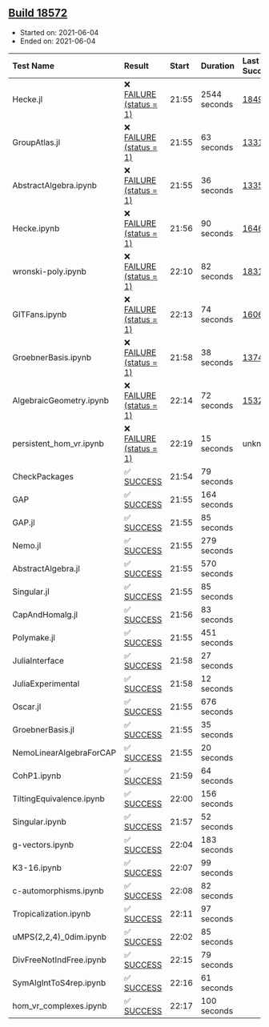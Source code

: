 ## [Build 18572](https://oscarci.mathematik.uni-kl.de/job/oscar/18572/)

* Started on: 2021-06-04
* Ended on: 2021-06-04

| Test Name    | Result | Start | Duration | Last Success | First Failure |
|:-------------|:-------|:------|:---------|:-------------|:--------------|
| Hecke.jl | ❌ [FAILURE (status = 1)](https://oscarci.mathematik.uni-kl.de/job/oscar/18572/artifact/logs/build-18572/Hecke.jl.log) | 21:55 | 2544 seconds | [18490](https://oscarci.mathematik.uni-kl.de/job/oscar/18490/) | [18491](https://oscarci.mathematik.uni-kl.de/job/oscar/18491/) |
| GroupAtlas.jl | ❌ [FAILURE (status = 1)](https://oscarci.mathematik.uni-kl.de/job/oscar/18572/artifact/logs/build-18572/GroupAtlas.jl.log) | 21:55 | 63 seconds | [13311](https://oscarci.mathematik.uni-kl.de/job/oscar/13311/) | [13312](https://oscarci.mathematik.uni-kl.de/job/oscar/13312/) |
| AbstractAlgebra.ipynb | ❌ [FAILURE (status = 1)](https://oscarci.mathematik.uni-kl.de/job/oscar/18572/artifact/logs/build-18572/AbstractAlgebra.ipynb.log) | 21:55 | 36 seconds | [13355](https://oscarci.mathematik.uni-kl.de/job/oscar/13355/) | [13356](https://oscarci.mathematik.uni-kl.de/job/oscar/13356/) |
| Hecke.ipynb | ❌ [FAILURE (status = 1)](https://oscarci.mathematik.uni-kl.de/job/oscar/18572/artifact/logs/build-18572/Hecke.ipynb.log) | 21:56 | 90 seconds | [16463](https://oscarci.mathematik.uni-kl.de/job/oscar/16463/) | [16464](https://oscarci.mathematik.uni-kl.de/job/oscar/16464/) |
| wronski-poly.ipynb | ❌ [FAILURE (status = 1)](https://oscarci.mathematik.uni-kl.de/job/oscar/18572/artifact/logs/build-18572/wronski-poly.ipynb.log) | 22:10 | 82 seconds | [18314](https://oscarci.mathematik.uni-kl.de/job/oscar/18314/) | [18315](https://oscarci.mathematik.uni-kl.de/job/oscar/18315/) |
| GITFans.ipynb | ❌ [FAILURE (status = 1)](https://oscarci.mathematik.uni-kl.de/job/oscar/18572/artifact/logs/build-18572/GITFans.ipynb.log) | 22:13 | 74 seconds | [16068](https://oscarci.mathematik.uni-kl.de/job/oscar/16068/) | [16069](https://oscarci.mathematik.uni-kl.de/job/oscar/16069/) |
| GroebnerBasis.ipynb | ❌ [FAILURE (status = 1)](https://oscarci.mathematik.uni-kl.de/job/oscar/18572/artifact/logs/build-18572/GroebnerBasis.ipynb.log) | 21:58 | 38 seconds | [13748](https://oscarci.mathematik.uni-kl.de/job/oscar/13748/) | [13749](https://oscarci.mathematik.uni-kl.de/job/oscar/13749/) |
| AlgebraicGeometry.ipynb | ❌ [FAILURE (status = 1)](https://oscarci.mathematik.uni-kl.de/job/oscar/18572/artifact/logs/build-18572/AlgebraicGeometry.ipynb.log) | 22:14 | 72 seconds | [15322](https://oscarci.mathematik.uni-kl.de/job/oscar/15322/) | [15323](https://oscarci.mathematik.uni-kl.de/job/oscar/15323/) |
| persistent_hom_vr.ipynb | ❌ [FAILURE (status = 1)](https://oscarci.mathematik.uni-kl.de/job/oscar/18572/artifact/logs/build-18572/persistent_hom_vr.ipynb.log) | 22:19 | 15 seconds | unknown | unknown |
| CheckPackages | ✅ [SUCCESS](https://oscarci.mathematik.uni-kl.de/job/oscar/18572/artifact/logs/build-18572/CheckPackages.log) | 21:54 | 79 seconds |  |  |
| GAP | ✅ [SUCCESS](https://oscarci.mathematik.uni-kl.de/job/oscar/18572/artifact/logs/build-18572/GAP.log) | 21:55 | 164 seconds |  |  |
| GAP.jl | ✅ [SUCCESS](https://oscarci.mathematik.uni-kl.de/job/oscar/18572/artifact/logs/build-18572/GAP.jl.log) | 21:55 | 85 seconds |  |  |
| Nemo.jl | ✅ [SUCCESS](https://oscarci.mathematik.uni-kl.de/job/oscar/18572/artifact/logs/build-18572/Nemo.jl.log) | 21:55 | 279 seconds |  |  |
| AbstractAlgebra.jl | ✅ [SUCCESS](https://oscarci.mathematik.uni-kl.de/job/oscar/18572/artifact/logs/build-18572/AbstractAlgebra.jl.log) | 21:55 | 570 seconds |  |  |
| Singular.jl | ✅ [SUCCESS](https://oscarci.mathematik.uni-kl.de/job/oscar/18572/artifact/logs/build-18572/Singular.jl.log) | 21:55 | 85 seconds |  |  |
| CapAndHomalg.jl | ✅ [SUCCESS](https://oscarci.mathematik.uni-kl.de/job/oscar/18572/artifact/logs/build-18572/CapAndHomalg.jl.log) | 21:56 | 83 seconds |  |  |
| Polymake.jl | ✅ [SUCCESS](https://oscarci.mathematik.uni-kl.de/job/oscar/18572/artifact/logs/build-18572/Polymake.jl.log) | 21:55 | 451 seconds |  |  |
| JuliaInterface | ✅ [SUCCESS](https://oscarci.mathematik.uni-kl.de/job/oscar/18572/artifact/logs/build-18572/JuliaInterface.log) | 21:58 | 27 seconds |  |  |
| JuliaExperimental | ✅ [SUCCESS](https://oscarci.mathematik.uni-kl.de/job/oscar/18572/artifact/logs/build-18572/JuliaExperimental.log) | 21:58 | 12 seconds |  |  |
| Oscar.jl | ✅ [SUCCESS](https://oscarci.mathematik.uni-kl.de/job/oscar/18572/artifact/logs/build-18572/Oscar.jl.log) | 21:55 | 676 seconds |  |  |
| GroebnerBasis.jl | ✅ [SUCCESS](https://oscarci.mathematik.uni-kl.de/job/oscar/18572/artifact/logs/build-18572/GroebnerBasis.jl.log) | 21:55 | 35 seconds |  |  |
| NemoLinearAlgebraForCAP | ✅ [SUCCESS](https://oscarci.mathematik.uni-kl.de/job/oscar/18572/artifact/logs/build-18572/NemoLinearAlgebraForCAP.log) | 21:55 | 20 seconds |  |  |
| CohP1.ipynb | ✅ [SUCCESS](https://oscarci.mathematik.uni-kl.de/job/oscar/18572/artifact/logs/build-18572/CohP1.ipynb.log) | 21:59 | 64 seconds |  |  |
| TiltingEquivalence.ipynb | ✅ [SUCCESS](https://oscarci.mathematik.uni-kl.de/job/oscar/18572/artifact/logs/build-18572/TiltingEquivalence.ipynb.log) | 22:00 | 156 seconds |  |  |
| Singular.ipynb | ✅ [SUCCESS](https://oscarci.mathematik.uni-kl.de/job/oscar/18572/artifact/logs/build-18572/Singular.ipynb.log) | 21:57 | 52 seconds |  |  |
| g-vectors.ipynb | ✅ [SUCCESS](https://oscarci.mathematik.uni-kl.de/job/oscar/18572/artifact/logs/build-18572/g-vectors.ipynb.log) | 22:04 | 183 seconds |  |  |
| K3-16.ipynb | ✅ [SUCCESS](https://oscarci.mathematik.uni-kl.de/job/oscar/18572/artifact/logs/build-18572/K3-16.ipynb.log) | 22:07 | 99 seconds |  |  |
| c-automorphisms.ipynb | ✅ [SUCCESS](https://oscarci.mathematik.uni-kl.de/job/oscar/18572/artifact/logs/build-18572/c-automorphisms.ipynb.log) | 22:08 | 82 seconds |  |  |
| Tropicalization.ipynb | ✅ [SUCCESS](https://oscarci.mathematik.uni-kl.de/job/oscar/18572/artifact/logs/build-18572/Tropicalization.ipynb.log) | 22:11 | 97 seconds |  |  |
| uMPS(2,2,4)_0dim.ipynb | ✅ [SUCCESS](https://oscarci.mathematik.uni-kl.de/job/oscar/18572/artifact/logs/build-18572/uMPS-2-2-4-_0dim.ipynb.log) | 22:02 | 85 seconds |  |  |
| DivFreeNotIndFree.ipynb | ✅ [SUCCESS](https://oscarci.mathematik.uni-kl.de/job/oscar/18572/artifact/logs/build-18572/DivFreeNotIndFree.ipynb.log) | 22:15 | 79 seconds |  |  |
| SymAlgIntToS4rep.ipynb | ✅ [SUCCESS](https://oscarci.mathematik.uni-kl.de/job/oscar/18572/artifact/logs/build-18572/SymAlgIntToS4rep.ipynb.log) | 22:16 | 61 seconds |  |  |
| hom_vr_complexes.ipynb | ✅ [SUCCESS](https://oscarci.mathematik.uni-kl.de/job/oscar/18572/artifact/logs/build-18572/hom_vr_complexes.ipynb.log) | 22:17 | 100 seconds |  |  |
